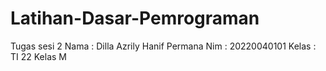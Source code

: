 # Latihan-Dasar-Pemrograman
Tugas sesi 2
Nama : Dilla Azrily Hanif Permana
Nim : 20220040101
Kelas : TI 22 Kelas M
